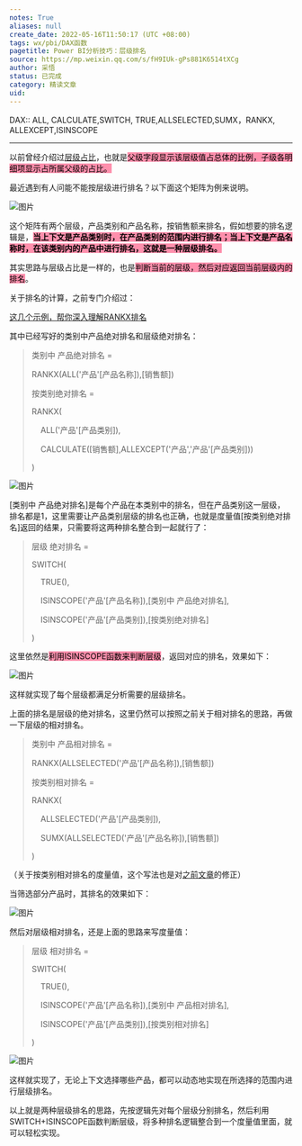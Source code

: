```yaml
---
notes: True
aliases: null
create_date: 2022-05-16T11:50:17 (UTC +08:00)
tags: wx/pbi/DAX函数
pagetitle: Power BI分析技巧：层级排名
source: https://mp.weixin.qq.com/s/fH9IUk-gPs881K6514tXCg
author: 采悟
status: 已完成
category: 精读文章
uid: 
---
```


DAX:: ALL, CALCULATE,SWITCH, TRUE,ALLSELECTED,SUMX，RANKX, ALLEXCEPT,ISINSCOPE

---

以前曾经介绍过[层级占比](http://mp.weixin.qq.com/s?__biz=MzA4MzQwMjY4MA==&mid=2484068912&idx=1&sn=70e9083b581019385e8877d4a91e5a26&chksm=8e0c48e7b97bc1f159d60622393ab8b7a30c3cde30006d465b10cf005ecb58238e84ab77415c&scene=21#wechat_redirect)，也就是<mark style="background: #FF5582A6;">父级字段显示该层级值占总体的比例，子级各明细项显示占所属父级的占比。  </mark>

最近遇到有人问能不能按层级进行排名？以下面这个矩阵为例来说明。

![图片](https://mmbiz.qpic.cn/mmbiz_png/aHEbZtANQJN9HCk0Ls3zNhu2gQYARG081vA0ibl065IedHibaSgkA0ibQeNmEvaDkXFLXWYIicaicnMYCfQe7VvianlA/640?wx_fmt=png&wxfrom=5&wx_lazy=1&wx_co=1)

这个矩阵有两个层级，产品类别和产品名称，按销售额来排名，假如想要的排名逻辑是，**<mark style="background: #FF5582A6;">当上下文是产品类别时，在产品类别的范围内进行排名；当上下文是产品名称时，在该类别内的产品中进行排名，这就是一种层级排名。</mark>**  

其实思路与层级占比是一样的，也是<mark style="background: #FF5582A6;">判断当前的层级，然后对应返回当前层级内的排名</mark>。

关于排名的计算，之前专门介绍过：

[这几个示例，帮你深入理解RANKX排名](http://mp.weixin.qq.com/s?__biz=MzA4MzQwMjY4MA==&mid=2484068781&idx=1&sn=4f7d7abed75b6db6cae3b23a45e7dfbe&chksm=8e0c4b7ab97bc26c2303edcd22dad9261981486689833504f129603f5b20a7b8f8d3669517e6&scene=21#wechat_redirect)  

其中已经写好的类别中产品绝对排名和层级绝对排名：

> 类别中 产品绝对排名 = 
> 
> RANKX(ALL('产品'\[产品名称\]),\[销售额\])
> 
> 按类别绝对排名 = 
> 
> RANKX(
> 
>     ALL('产品'\[产品类别\]),
> 
>     CALCULATE(\[销售额\],ALLEXCEPT('产品','产品'\[产品类别\]))
> 
> )

![图片](https://mmbiz.qpic.cn/mmbiz_png/aHEbZtANQJN9HCk0Ls3zNhu2gQYARG08J8sGbceKya6LkGn1zgPKkwicznBUAJdVa6DzzEPbDUhsRv3PkcE2iauQ/640?wx_fmt=png&wxfrom=5&wx_lazy=1&wx_co=1)

\[类别中 产品绝对排名\]是每个产品在本类别中的排名，但在产品类别这一层级，排名都是1，这里需要让产品类别层级的排名也正确，也就是度量值\[按类别绝对排名\]返回的结果，只需要将这两种排名整合到一起就行了：

> 层级 绝对排名 =
> 
> SWITCH(
> 
>     TRUE(),
> 
>     ISINSCOPE('产品'\[产品名称\]),\[类别中 产品绝对排名\],
> 
>     ISINSCOPE('产品'\[产品类别\]),\[按类别绝对排名\]
> 
> )

这里依然是<mark style="background: #FF5582A6;">利用ISINSCOPE函数来判断层级</mark>，返回对应的排名，效果如下：  

![图片](https://mmbiz.qpic.cn/mmbiz_png/aHEbZtANQJN9HCk0Ls3zNhu2gQYARG08G887CM0nCtAsNwkcqlEh38UOJgJ8XopbUs2eoicPWtOSFJB12BLTFOQ/640?wx_fmt=png&wxfrom=5&wx_lazy=1&wx_co=1)

这样就实现了每个层级都满足分析需要的层级排名。

上面的排名是层级的绝对排名，这里仍然可以按照之前关于相对排名的思路，再做一下层级的相对排名。

> 类别中 产品相对排名 \= 
> 
> RANKX(ALLSELECTED('产品'\[产品名称\]),\[销售额\])
> 
> 按类别相对排名 \=
> 
> RANKX(
> 
>     ALLSELECTED('产品'\[产品类别\]),
> 
>     SUMX(ALLSELECTED('产品'\[产品名称\]),\[销售额\])
> 
> )

（关于按类别相对排名的度量值，这个写法也是对[之前文章](http://mp.weixin.qq.com/s?__biz=MzA4MzQwMjY4MA==&mid=2484068781&idx=1&sn=4f7d7abed75b6db6cae3b23a45e7dfbe&chksm=8e0c4b7ab97bc26c2303edcd22dad9261981486689833504f129603f5b20a7b8f8d3669517e6&scene=21#wechat_redirect)的修正）

当筛选部分产品时，其排名的效果如下：

![图片](https://mmbiz.qpic.cn/mmbiz_png/aHEbZtANQJN9HCk0Ls3zNhu2gQYARG08qw5MibC1Y5iaj8KfWAgwC3TEVaIviaiaMwGFtPib8W1eYshbopkhYicYeAFw/640?wx_fmt=png&wxfrom=5&wx_lazy=1&wx_co=1)

然后对层级相对排名，还是上面的思路来写度量值：  

> 层级 相对排名 =
> 
> SWITCH(
> 
>     TRUE(),
> 
>     ISINSCOPE('产品'\[产品名称\]),\[类别中 产品相对排名\],
> 
>     ISINSCOPE('产品'\[产品类别\]),\[按类别相对排名\]
> 
> )

![图片](https://mmbiz.qpic.cn/mmbiz_png/aHEbZtANQJN9HCk0Ls3zNhu2gQYARG08dhljmA3LVLDqHS1AoalF1cmVs178eotMt03FS2jxxIiaqboXZxV7Ubw/640?wx_fmt=png&wxfrom=5&wx_lazy=1&wx_co=1)

这样就实现了，无论上下文选择哪些产品，都可以动态地实现在所选择的范围内进行层级排名。  

以上就是两种层级排名的思路，先按逻辑先对每个层级分别排名，然后利用SWITCH+ISINSCOPE函数判断层级，将多种排名逻辑整合到一个度量值里面，就可以轻松实现。
